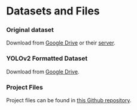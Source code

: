# Datasets and Files

### Original dataset

Download from [Google Drive](http://goo.gl/Uj38Sf) or their [server](http://staff.ee.sun.ac.za/mjbooysen/Potholes/Slow/).

### YOLOv2 Formatted Dataset

Download from [Google Drive](http://bit.ly/2vZV8Bj).

### Project Files

Project files can be found in [this Github repository](https://github.com/CityofEdmonton/AI-Pothole-Detection-Using-YOLO).
<!-- TODO: Include weight files -->